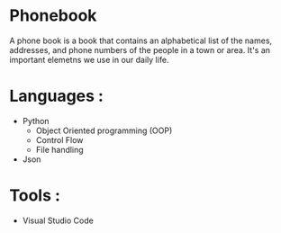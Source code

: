 # Phonebook

A phone book is a book that contains an alphabetical list of the names, addresses, and phone numbers of the people in a town or area.
It's an important elemetns we use in our daily life.

<h1> Languages :</h1>

  - Python </br>
    - Object Oriented programming (OOP)</br>
    - Control Flow
    - File handling
  - Json
<h1> Tools :</h1>

  - Visual Studio Code
